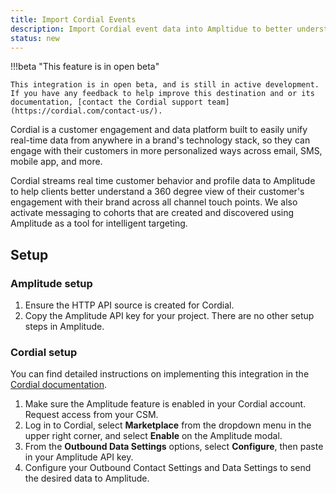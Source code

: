 ```yaml
---
title: Import Cordial Events
description: Import Cordial event data into Ampltidue to better understand your customer's engagement with your brand across all touchpoints.
status: new
---
```


!!!beta "This feature is in open beta"

    This integration is in open beta, and is still in active development. If you have any feedback to help improve this destination and or its documentation, [contact the Cordial support team](https://cordial.com/contact-us/).

Cordial is a customer engagement and data platform built to easily unify real-time data from anywhere in a brand's technology stack, so they can engage with their customers in more personalized ways across email, SMS, mobile app, and more.

Cordial streams real time customer behavior and profile data to Amplitude to help clients better understand a 360 degree view of their customer's engagement with their brand across all channel touch points. We also activate messaging to cohorts that are created and discovered using Amplitude as a tool for intelligent targeting.

## Setup

### Amplitude setup

1. Ensure the HTTP API source is created for Cordial.
2. Copy the Amplitude API key for your project. There are no other setup steps in Amplitude.

### Cordial setup

You can find detailed instructions on implementing this integration in the [Cordial documentation](https://support.cordial.com/hc/en-us/articles/4841361062925-Send-Data-from-Cordial-to-Amplitude).

1. Make sure the Amplitude feature is enabled in your Cordial account. Request access from your CSM. 
2. Log in to Cordial, select **Marketplace** from the dropdown menu in the upper right corner, and select **Enable** on the Amplitude modal.
3. From the **Outbound Data Settings** options, select **Configure**, then paste in your Amplitude API key.
4. Configure your Outbound Contact Settings and Data Settings to send the desired data to Amplitude.